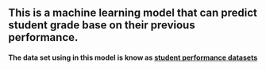 ## This is a machine learning model that can predict student grade base on their previous performance.
#### The data set using in this model is know as [student performance datasets](https://archive.ics.uci.edu/ml/datasets/student+performance)
